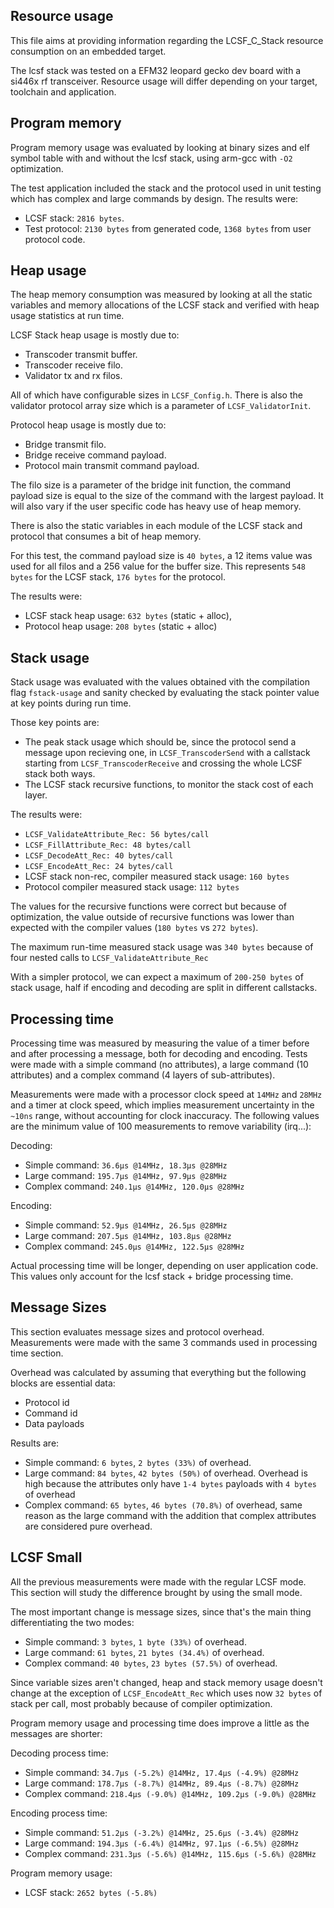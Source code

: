 ## Resource usage

This file aims at providing information regarding the LCSF_C_Stack resource consumption on an embedded target.

The lcsf stack was tested on a EFM32 leopard gecko dev board with a si446x rf transceiver. Resource usage will differ depending on your target, toolchain and application.

## Program memory

Program memory usage was evaluated by looking at binary sizes and elf symbol table with and without the lcsf stack, using arm-gcc with `-O2` optimization.

The test application included the stack and the protocol used in unit testing which has complex and large commands by design. The results were:

* LCSF stack: `2816 bytes`.
* Test protocol: `2130 bytes` from generated code, `1368 bytes` from user protocol code.

## Heap usage

The heap memory consumption was measured by looking at all the static variables and memory allocations of the LCSF stack and verified with heap usage statistics at run time.

LCSF Stack heap usage is mostly due to:
* Transcoder transmit buffer.
* Transcoder receive filo.
* Validator tx and rx filos.

All of which have configurable sizes in `LCSF_Config.h`. There is also the validator protocol array size which is a parameter of `LCSF_ValidatorInit`.

Protocol heap usage is mostly due to:
* Bridge transmit filo.
* Bridge receive command payload.
* Protocol main transmit command payload.

The filo size is a parameter of the bridge init function, the command payload size is equal to the size of the command with the largest payload. It will also vary if the user specific code has heavy use of heap memory.

There is also the static variables in each module of the LCSF stack and protocol that consumes a bit of heap memory.

For this test, the command payload size is `40 bytes`, a 12 items value was used for all filos and a 256 value for the buffer size. This represents `548 bytes` for the LCSF stack, `176 bytes` for the protocol.

The results were:
* LCSF stack heap usage: `632 bytes` (static + alloc),
* Protocol heap usage: `208 bytes` (static + alloc)

## Stack usage

Stack usage was evaluated with the values obtained vith the compilation flag `fstack-usage` and sanity checked by evaluating the stack pointer value at key points during run time.

Those key points are:
* The peak stack usage which should be, since the protocol send a message upon recieving one, in `LCSF_TranscoderSend` with a callstack starting from `LCSF_TranscoderReceive` and crossing the whole LCSF stack both ways.
* The LCSF stack recursive functions, to monitor the stack cost of each layer.

The results were:
* `LCSF_ValidateAttribute_Rec: 56 bytes/call`
* `LCSF_FillAttribute_Rec: 48 bytes/call`
* `LCSF_DecodeAtt_Rec: 40 bytes/call`
* `LCSF_EncodeAtt_Rec: 24 bytes/call`
* LCSF stack non-rec, compiler measured stack usage: `160 bytes`
* Protocol compiler measured stack usage: `112 bytes`

The values for the recursive functions were correct but because of optimization, the value outside of recursive functions was lower than expected with the compiler values (`180 bytes` vs `272 bytes`).

The maximum run-time measured stack usage was `340 bytes` because of four nested calls to `LCSF_ValidateAttribute_Rec`

With a simpler protocol, we can expect a maximum of `200-250 bytes` of stack usage, half if encoding and decoding are split in different callstacks.

## Processing time

Processing time was measured by measuring the value of a timer before and after processing a message, both for decoding and encoding. Tests were made with a simple command (no attributes), a large command (10 attributes) and a complex command (4 layers of sub-attributes).

Measurements were made with a processor clock speed at `14MHz` and `28MHz` and a timer at clock speed, which implies measurement uncertainty in the `~10ns` range, without accounting for clock inaccuracy. The following values are the minimum value of 100 measurements to remove variability (irq...):

Decoding:
* Simple command: `36.6µs @14MHz, 18.3µs @28MHz`
* Large command: `195.7µs @14MHz, 97.9µs @28MHz`
* Complex command: `240.1µs @14MHz, 120.0µs @28MHz`

Encoding:
* Simple command: `52.9µs @14MHz, 26.5µs @28MHz`
* Large command: `207.5µs @14MHz, 103.8µs @28MHz`
* Complex command: `245.0µs @14MHz, 122.5µs @28MHz`

Actual processing time will be longer, depending on user application code. This values only account for the lcsf stack + bridge processing time.

## Message Sizes

This section evaluates message sizes and protocol overhead. Measurements were made with the same 3 commands used in processing time section.

Overhead was calculated by assuming that everything but the following blocks are essential data:
* Protocol id
* Command id
* Data payloads

Results are:
* Simple command: `6 bytes`, `2 bytes (33%)` of overhead.
* Large command: `84 bytes`, `42 bytes (50%)` of overhead. Overhead is high because the attributes only have `1-4 bytes` payloads with `4 bytes` of overhead
* Complex command: `65 bytes`, `46 bytes (70.8%)` of overhead, same reason as the large command with the addition that complex attributes are considered pure overhead.

## LCSF Small

All the previous measurements were made with the regular LCSF mode. This section will study the difference brought by using the small mode.

The most important change is message sizes, since that's the main thing differentiating the two modes:
* Simple command: `3 bytes`, `1 byte (33%)` of overhead.
* Large command: `61 bytes`, `21 bytes (34.4%)` of overhead.
* Complex command: `40 bytes`, `23 bytes (57.5%)` of overhead.

Since variable sizes aren't changed, heap and stack memory usage doesn't change at the exception of `LCSF_EncodeAtt_Rec` which uses now `32 bytes` of stack per call, most probably because of compiler optimization.

Program memory usage and processing time does improve a little as the messages are shorter:

Decoding process time:
* Simple command: `34.7µs (-5.2%) @14MHz, 17.4µs (-4.9%) @28MHz`
* Large command: `178.7µs (-8.7%) @14MHz, 89.4µs (-8.7%) @28MHz`
* Complex command: `218.4µs (-9.0%) @14MHz, 109.2µs (-9.0%) @28MHz`

Encoding process time:
* Simple command: `51.2µs (-3.2%) @14MHz, 25.6µs (-3.4%) @28MHz`
* Large command: `194.3µs (-6.4%) @14MHz, 97.1µs (-6.5%) @28MHz`
* Complex command: `231.3µs (-5.6%) @14MHz, 115.6µs (-5.6%) @28MHz`

Program memory usage:
* LCSF stack: `2652 bytes (-5.8%)`
